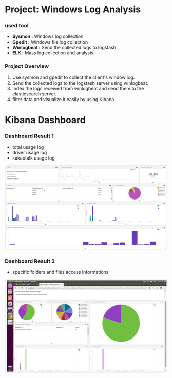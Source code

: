 # Project: Windows Log Analysis
### used tool

-   **Sysmon :** Windows log collection
-   **Gpedit :** Windows file log collection
-   **Winlogbeat :** Send the collected logs to logstash
-   **ELK :** Mass log collection and analysis

### Project Overview

1. Use sysmon and gpedit to collect the client's window log.
2. Send the collected logs to the logstash server using winlogbeat.
3. Index the logs received from winlogbeat and send them to the elasticsearch server.
4. filter data and visualize it easily by using Kibana.


# Kibana Dashboard

### Dashboard Result 1

- total usage log
- driver usage log
- kakaotalk usage log

![CreatePlan](./image/dashboard1.png)

### Dashboard Result 2

- specific folders and files access informations

![CreatePlan](./image/Dashboard2.png)
